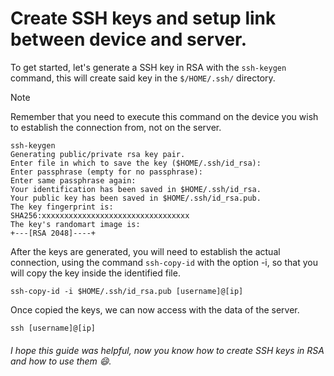 # Create SSH keys and setup link between device and server.
To get started, let's generate a SSH key in RSA with the `ssh-keygen` command, this will create said key in the `$/HOME/.ssh/` directory.
> [!NOTE]
> Remember that you need to execute this command on the device you wish to establish the connection from, not on the server.

```
ssh-keygen
Generating public/private rsa key pair.
Enter file in which to save the key ($HOME/.ssh/id_rsa):
Enter passphrase (empty for no passphrase):
Enter same passphrase again:
Your identification has been saved in $HOME/.ssh/id_rsa.
Your public key has been saved in $HOME/.ssh/id_rsa.pub.
The key fingerprint is:
SHA256:xxxxxxxxxxxxxxxxxxxxxxxxxxxxxxxxx
The key's randomart image is:
+---[RSA 2048]----+
```
After the keys are generated, you will need to establish the actual connection, using the command `ssh-copy-id` with the option -i, so that you will copy the key inside the identified file.
```
ssh-copy-id -i $HOME/.ssh/id_rsa.pub [username]@[ip]
```
Once copied the keys, we can now access with the data of the server.
```
ssh [username]@[ip]
```
###### I hope this guide was helpful, now you know how to create SSH keys in RSA and how to use them 😄.
